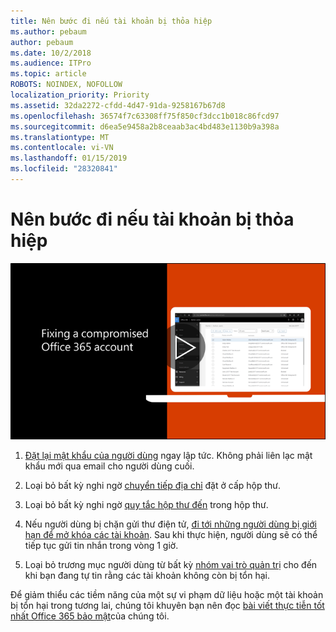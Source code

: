 ```yaml
---
title: Nên bước đi nếu tài khoản bị thỏa hiệp
ms.author: pebaum
author: pebaum
ms.date: 10/2/2018
ms.audience: ITPro
ms.topic: article
ROBOTS: NOINDEX, NOFOLLOW
localization_priority: Priority
ms.assetid: 32da2272-cfdd-4d47-91da-9258167b67d8
ms.openlocfilehash: 36574f7c63308ff75f850cf3dcc1b018c86fcd97
ms.sourcegitcommit: d6ea5e9458a2b8ceaab3ac4bd483e1130b9a398a
ms.translationtype: MT
ms.contentlocale: vi-VN
ms.lasthandoff: 01/15/2019
ms.locfileid: "28320841"
---
```

# <a name="recommended-steps-to-take-if-an-account-is-compromised"></a>Nên bước đi nếu tài khoản bị thỏa hiệp

[![Sửa chữa tài khoản Office 365 bị xâm phạm](media/797f355b-22a1-468e-91a4-a9d5bc45b19a.png)](https://www.microsoft.com/videoplayer/embed/RE2jvOb?pid=ocpVideo0-innerdiv-oneplayer&amp;postJsllMsg=true&amp;maskLevel=20&amp;autoplay=true)
  
1. [Đặt lại mật khẩu của người dùng](https://support.office.com/article/7a5d073b-7fae-4aa5-8f96-9ecd041aba9c) ngay lập tức. Không phải liên lạc mật khẩu mới qua email cho người dùng cuối. 
    
2. Loại bỏ bất kỳ nghi ngờ [chuyển tiếp địa chỉ](https://support.office.com/article/ab5eb117-0f22-4fa7-a662-3a6bdb0add74) đặt ở cấp hộp thư. 
    
3. Loại bỏ bất kỳ nghi ngờ [quy tắc hộp thư đến](https://support.office.com/article/1433E3A0-7FB0-4999-B536-50E05CB67FED) trong hộp thư. 
    
4. Nếu người dùng bị chặn gửi thư điện tử, [đi tới những người dùng bị giới hạn để mở khóa các tài khoản](https://protection.office.com/?hash=/restrictedusers). Sau khi thực hiện, người dùng sẽ có thể tiếp tục gửi tin nhắn trong vòng 1 giờ.
    
5. Loại bỏ trương mục người dùng từ bất kỳ [nhóm vai trò quản trị](https://support.office.com/article/eac4d046-1afd-4f1a-85fc-8219c79e1504) cho đến khi bạn đang tự tin rằng các tài khoản không còn bị tổn hại. 
    
Để giảm thiểu các tiềm năng của một sự vi phạm dữ liệu hoặc một tài khoản bị tổn hại trong tương lai, chúng tôi khuyên bạn nên đọc [bài viết thực tiễn tốt nhất Office 365 bảo mật](https://support.office.com/article/9295e396-e53d-49b9-ae9b-0b5828cdedc3)của chúng tôi.
  


